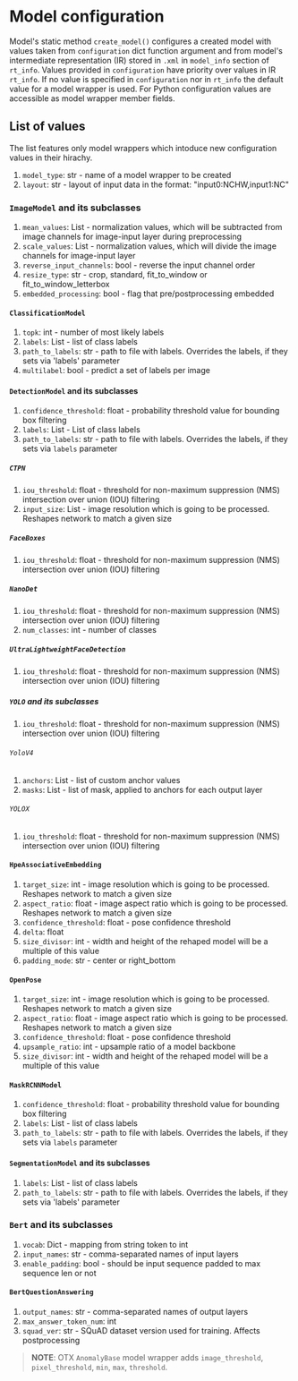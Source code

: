 # Model configuration
Model's static method `create_model()` configures a created model with values taken from `configuration` dict function argument and from model's intermediate representation (IR) stored in `.xml` in `model_info` section of `rt_info`. Values provided in `configuration` have priority over values in IR `rt_info`. If no value is specified in `configuration` nor in `rt_info` the default value for a model wrapper is used. For Python configuration values are accessible as model wrapper member fields.
## List of values
The list features only model wrappers which intoduce new configuration values in their hirachy.
1. `model_type`: str - name of a model wrapper to be created
1. `layout`: str - layout of input data in the format: "input0:NCHW,input1:NC"

### `ImageModel` and its subclasses
1. `mean_values`: List - normalization values, which will be subtracted from image channels for image-input layer during preprocessing
1. `scale_values`: List - normalization values, which will divide the image channels for image-input layer
1. `reverse_input_channels`: bool - reverse the input channel order
1. `resize_type`: str - crop, standard, fit_to_window or fit_to_window_letterbox
1. `embedded_processing`: bool - flag that pre/postprocessing embedded
#### `ClassificationModel`
1. `topk`: int - number of most likely labels
1. `labels`: List - list of class labels
1. `path_to_labels`: str - path to file with labels. Overrides the labels, if they sets via 'labels' parameter
1. `multilabel`: bool - predict a set of labels per image
#### `DetectionModel` and its subclasses
1. `confidence_threshold`: float - probability threshold value for bounding box filtering
1. `labels`: List - List of class labels
1. `path_to_labels`: str - path to file with labels. Overrides the labels, if they sets via `labels` parameter
##### `CTPN`
1. `iou_threshold`: float - threshold for non-maximum suppression (NMS) intersection over union (IOU) filtering
1. `input_size`: List - image resolution which is going to be processed. Reshapes network to match a given size
##### `FaceBoxes`
1. `iou_threshold`: float - threshold for non-maximum suppression (NMS) intersection over union (IOU) filtering
##### `NanoDet`
1. `iou_threshold`: float - threshold for non-maximum suppression (NMS) intersection over union (IOU) filtering
1. `num_classes`: int - number of classes
##### `UltraLightweightFaceDetection`
1. `iou_threshold`: float - threshold for non-maximum suppression (NMS) intersection over union (IOU) filtering
##### `YOLO` and its subclasses
1. `iou_threshold`: float - threshold for non-maximum suppression (NMS) intersection over union (IOU) filtering
###### `YoloV4`
1. `anchors`: List - list of custom anchor values
1. `masks`: List - list of mask, applied to anchors for each output layer
###### `YOLOX`
1. `iou_threshold`: float - threshold for non-maximum suppression (NMS) intersection over union (IOU) filtering
#### `HpeAssociativeEmbedding`
1. `target_size`: int - image resolution which is going to be processed. Reshapes network to match a given size
1. `aspect_ratio`: float - image aspect ratio which is going to be processed. Reshapes network to match a given size
1. `confidence_threshold`: float - pose confidence threshold
1. `delta`: float
1. `size_divisor`: int - width and height of the rehaped model will be a multiple of this value
1. `padding_mode`: str - center or right_bottom
#### `OpenPose`
1. `target_size`: int - image resolution which is going to be processed. Reshapes network to match a given size
1. `aspect_ratio`: float - image aspect ratio which is going to be processed. Reshapes network to match a given size
1. `confidence_threshold`: float - pose confidence threshold
1. `upsample_ratio`: int - upsample ratio of a model backbone
1. `size_divisor`: int - width and height of the rehaped model will be a multiple of this value
#### `MaskRCNNModel`
1. `confidence_threshold`: float - probability threshold value for bounding box filtering
1. `labels`: List - list of class labels
1. `path_to_labels`: str - path to file with labels. Overrides the labels, if they sets via `labels` parameter
#### `SegmentationModel` and its subclasses
1. `labels`: List - list of class labels
1. `path_to_labels`: str - path to file with labels. Overrides the labels, if they sets via 'labels' parameter
### `Bert` and its subclasses
1. `vocab`: Dict - mapping from string token to int
1. `input_names`: str - comma-separated names of input layers
1. `enable_padding`: bool - should be input sequence padded to max sequence len or not
#### `BertQuestionAnswering`
1. `output_names`: str - comma-separated names of output layers
1. `max_answer_token_num`: int
1. `squad_ver`: str - SQuAD dataset version used for training. Affects postprocessing

> **NOTE**: OTX `AnomalyBase` model wrapper adds `image_threshold`, `pixel_threshold`, `min`, `max`, `threshold`.

